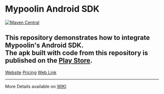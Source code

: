 # Mypoolin Android SDK
[![Maven Central](https://maven-badges.herokuapp.com/maven-central/com.mypoolin/sdk/badge.svg?style=plastic)](https://maven-badges.herokuapp.com/maven-central/com.mypoolin/sdk)


This repository demonstrates how to integrate Mypoolin's Android SDK.    
The apk built with code from this repository is published on the [Play Store](https://play.google.com/store/apps/details?id=com.app.mypoolin).
----------
[Website](https://mypoolin.com)
[Pricing](https://mypoolin.com/api.html)
[Web Link](https://anaghvj.github.io/mypoolin-android-sdk/)


***
More Details available on [WIKI](https://github.com/anaghvj/mypoolin-android-sdk/wiki)
